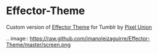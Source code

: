 Effector-Theme
==============

Custom version of [Effector Theme](http://effectortheme.tumblr.com) for Tumblr by [Pixel Union](http://www.pixelunion.net)

.. image:: https://raw.github.com/imanoleizaguirre/Effector-Theme/master/screen.png
